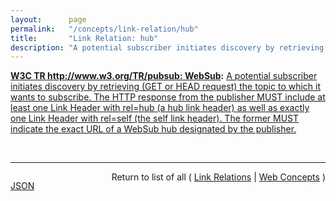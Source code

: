 ```yaml
---
layout:      page
permalink:   "/concepts/link-relation/hub"
title:       "Link Relation: hub"
description: "A potential subscriber initiates discovery by retrieving (GET or HEAD request) the topic to which it wants to subscribe. The HTTP response from the publisher MUST include at least one Link Header with rel=hub (a hub link header) as well as exactly one Link Header with rel=self (the self link header). The former MUST indicate the exact URL of a WebSub hub designated by the publisher."
---
```


**[W3C TR http://www.w3.org/TR/pubsub: WebSub](/specs/W3C/TR/pubsub "An open, simple, web-scale and decentralized pubsub protocol. Anybody can play. As opposed to more developed (and more complex) pubsub specs like Jabber Publish-Subscribe this spec's base profile (the barrier-to-entry to speak it) is dead simple. The fancy bits required for high-volume publishers and subscribers are optional. The base profile is HTTP-based, as opposed to XMPP (see more on this below). To dramatically simplify this spec in several places where we had to choose between supporting A or B, we took it upon ourselves to say &#34;only A&#34;, rather than making it an implementation decision. We offer this spec in hopes that it fills a need or at least advances the state of the discussion in the pubsub space. Polling is extremely wasteful and high latency. We think a decentralized pubsub layer is a fundamental, missing layer in the Internet architecture today and its existence, more than just enabling the obvious lower latency feed readers, would enable many cool applications, most of which we can't even imagine. But we're looking forward to decentralized social networking."):** [A potential subscriber initiates discovery by retrieving (GET or HEAD request) the topic to which it wants to subscribe. The HTTP response from the publisher MUST include at least one Link Header with rel=hub (a hub link header) as well as exactly one Link Header with rel=self (the self link header). The former MUST indicate the exact URL of a WebSub hub designated by the publisher.](http://www.w3.org/TR/pubsub/#discovery "Read documentation for Link Relation &#34;hub&#34;")

<br/>
<hr/>

<p style="float : left"><a href="./hub.json" title="JSON representing this particular Web Concept value">JSON</a></p>
<p style="text-align: right">Return to list of all ( <a href="../link-relations">Link Relations</a> | <a href="../">Web Concepts</a> )</p>
